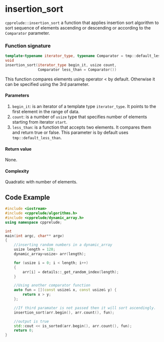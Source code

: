 # insertion_sort

`cpprelude::insertion_sort` a function that applies insertion sort algorithm to  sort sequence of elements  ascending or descending or according to the `Comparator` parameter.

### Function signature

```c++
template<typename iterator_type, typename Comparator = tmp::default_less_than<typename iterator_type::data_type>>
void
insertion_sort(iterator_type begin_it, usize count, 
               Comparator less_than = Comparator())
```

This function compares elements using operator < by default. Otherwise it can be specified using the 3rd parameter.

#### Parameters

1. `begin_it`: is an iterator of a template type `iterator_type`. It points to the first element in the range of data.
2. `count`: is a number of `usize` type that specifies number of elements starting from iterator `start`.
3. `less_than`: is a function that accepts two elements. It compares them and return true or false. This parameter is by default uses `tmp::default_less_than`.

#### Return value

None.

#### Complexity

Quadratic with number of elements.

## Code Example

```c++
#include <iostream>
#include <cpprelude/algorithms.h>
#include <cpprelude/dynamic_array.h>
using namespace cpprelude;

int
main(int argc, char** argv)
{
	//inserting random numbers in a dynamic_array
	usize length = 128;
	dynamic_array<usize> arr(length);

	for (usize i = 0; i < length; i++)
	{
		arr[i] = details::_get_random_index(length);
	}

	//Using another comparator function
	auto fun = [](const usize& x, const usize& y) {
		return x > y;
	};

	//If third paramater is not passed then it will sort ascendingly.
	insertion_sort(arr.begin(), arr.count(), fun);

	//output is true
	std::cout << is_sorted(arr.begin(), arr.count(), fun);
	return 0;
}
```

